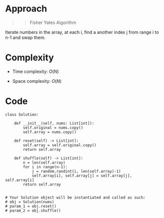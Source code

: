 # Approach
>> Fisher Yates Algorithm

Iterate numbers in the array, at each i, find a another index j from range i to n-1 and swap them.

# Complexity
- Time complexity:
    $O(N)$

- Space complexity:
    $O(N)$

# Code
```python3 []
class Solution:

    def __init__(self, nums: List[int]):
        self.original = nums.copy()
        self.array = nums.copy()

    def reset(self) -> List[int]:
        self.array = self.original.copy()
        return self.array

    def shuffle(self) -> List[int]:
        n = len(self.array)
        for i in range(n-1):
            j = random.randint(i, len(self.array)-1)
            self.array[i], self.array[j] = self.array[j], self.array[i]
        return self.array


# Your Solution object will be instantiated and called as such:
# obj = Solution(nums)
# param_1 = obj.reset()
# param_2 = obj.shuffle()
```